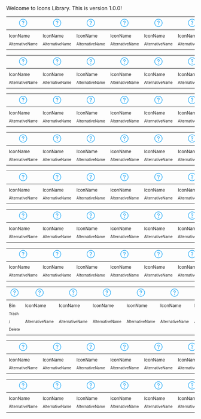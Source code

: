 <!-- ⚠️ This README has been generated from the file(s) "blueprint.md" ⚠️-->Welcome to Icons Library. This is version 1.0.0!


| [![icn_help](icn_export/icn_help/PNG/icn_help.png)](icn_export/icn_help/) | [![icn_help](icn_export/icn_help/PNG/icn_help.png)](icn_export/icn_help/) | [![icn_help](icn_export/icn_help/PNG/icn_help.png)](icn_export/icn_help/) | [![icn_help](icn_export/icn_help/PNG/icn_help.png)](icn_export/icn_help/) | [![icn_help](icn_export/icn_help/PNG/icn_help.png)](icn_export/icn_help/) | [![icn_help](icn_export/icn_help/PNG/icn_help.png)](icn_export/icn_help/) | [![icn_help](icn_export/icn_help/PNG/icn_help.png)](icn_export/icn_help/) | [![icn_help](icn_export/icn_help/PNG/icn_help.png)](icn_export/icn_help/) |
|--------------------------------------------------|--------------------------------------------------|--------------------------------------------------|--------------------------------------------------|--------------------------------------------------|--------------------------------------------------|--------------------------------------------------|--------------------------------------------------|
| <sub>IconName</sub>                              | <sub>IconName</sub>                              | <sub>IconName</sub>                              | <sub>IconName</sub>                              | <sub>IconName</sub>                              | <sub>IconName</sub>                              | <sub>IconName</sub>                              | <sub>IconName</sub>                              |
| <sub><sup>AlternativeName</sup></sub>            | <sub><sup>AlternativeName</sup></sub>            | <sub><sup>AlternativeName</sup></sub>            | <sub><sup>AlternativeName</sup></sub>            | <sub><sup>AlternativeName</sup></sub>            | <sub><sup>AlternativeName</sup></sub>            | <sub><sup>AlternativeName</sup></sub>            | <sub><sup>AlternativeName</sup></sub>            |


| [![icn_help](icn_export/icn_help/PNG/icn_help.png)](icn_export/icn_help/) | [![icn_help](icn_export/icn_help/PNG/icn_help.png)](icn_export/icn_help/) | [![icn_help](icn_export/icn_help/PNG/icn_help.png)](icn_export/icn_help/) | [![icn_help](icn_export/icn_help/PNG/icn_help.png)](icn_export/icn_help/) | [![icn_help](icn_export/icn_help/PNG/icn_help.png)](icn_export/icn_help/) | [![icn_help](icn_export/icn_help/PNG/icn_help.png)](icn_export/icn_help/) | [![icn_help](icn_export/icn_help/PNG/icn_help.png)](icn_export/icn_help/) | [![icn_help](icn_export/icn_help/PNG/icn_help.png)](icn_export/icn_help/) |
|--------------------------------------------------|--------------------------------------------------|--------------------------------------------------|--------------------------------------------------|--------------------------------------------------|--------------------------------------------------|--------------------------------------------------|--------------------------------------------------|
| <sub>IconName</sub>                              | <sub>IconName</sub>                              | <sub>IconName</sub>                              | <sub>IconName</sub>                              | <sub>IconName</sub>                              | <sub>IconName</sub>                              | <sub>IconName</sub>                              | <sub>IconName</sub>                              |
| <sub><sup>AlternativeName</sup></sub>            | <sub><sup>AlternativeName</sup></sub>            | <sub><sup>AlternativeName</sup></sub>            | <sub><sup>AlternativeName</sup></sub>            | <sub><sup>AlternativeName</sup></sub>            | <sub><sup>AlternativeName</sup></sub>            | <sub><sup>AlternativeName</sup></sub>            | <sub><sup>AlternativeName</sup></sub>            |


| [![icn_help](icn_export/icn_help/PNG/icn_help.png)](icn_export/icn_help/) | [![icn_help](icn_export/icn_help/PNG/icn_help.png)](icn_export/icn_help/) | [![icn_help](icn_export/icn_help/PNG/icn_help.png)](icn_export/icn_help/) | [![icn_help](icn_export/icn_help/PNG/icn_help.png)](icn_export/icn_help/) | [![icn_help](icn_export/icn_help/PNG/icn_help.png)](icn_export/icn_help/) | [![icn_help](icn_export/icn_help/PNG/icn_help.png)](icn_export/icn_help/) | [![icn_help](icn_export/icn_help/PNG/icn_help.png)](icn_export/icn_help/) | [![icn_help](icn_export/icn_help/PNG/icn_help.png)](icn_export/icn_help/) |
|--------------------------------------------------|--------------------------------------------------|--------------------------------------------------|--------------------------------------------------|--------------------------------------------------|--------------------------------------------------|--------------------------------------------------|--------------------------------------------------|
| <sub>IconName</sub>                              | <sub>IconName</sub>                              | <sub>IconName</sub>                              | <sub>IconName</sub>                              | <sub>IconName</sub>                              | <sub>IconName</sub>                              | <sub>IconName</sub>                              | <sub>IconName</sub>                              |
| <sub><sup>AlternativeName</sup></sub>            | <sub><sup>AlternativeName</sup></sub>            | <sub><sup>AlternativeName</sup></sub>            | <sub><sup>AlternativeName</sup></sub>            | <sub><sup>AlternativeName</sup></sub>            | <sub><sup>AlternativeName</sup></sub>            | <sub><sup>AlternativeName</sup></sub>            | <sub><sup>AlternativeName</sup></sub>            |


| [![icn_help](icn_export/icn_help/PNG/icn_help.png)](icn_export/icn_help/) | [![icn_help](icn_export/icn_help/PNG/icn_help.png)](icn_export/icn_help/) | [![icn_help](icn_export/icn_help/PNG/icn_help.png)](icn_export/icn_help/) | [![icn_help](icn_export/icn_help/PNG/icn_help.png)](icn_export/icn_help/) | [![icn_help](icn_export/icn_help/PNG/icn_help.png)](icn_export/icn_help/) | [![icn_help](icn_export/icn_help/PNG/icn_help.png)](icn_export/icn_help/) | [![icn_help](icn_export/icn_help/PNG/icn_help.png)](icn_export/icn_help/) | [![icn_help](icn_export/icn_help/PNG/icn_help.png)](icn_export/icn_help/) |
|--------------------------------------------------|--------------------------------------------------|--------------------------------------------------|--------------------------------------------------|--------------------------------------------------|--------------------------------------------------|--------------------------------------------------|--------------------------------------------------|
| <sub>IconName</sub>                              | <sub>IconName</sub>                              | <sub>IconName</sub>                              | <sub>IconName</sub>                              | <sub>IconName</sub>                              | <sub>IconName</sub>                              | <sub>IconName</sub>                              | <sub>IconName</sub>                              |
| <sub><sup>AlternativeName</sup></sub>            | <sub><sup>AlternativeName</sup></sub>            | <sub><sup>AlternativeName</sup></sub>            | <sub><sup>AlternativeName</sup></sub>            | <sub><sup>AlternativeName</sup></sub>            | <sub><sup>AlternativeName</sup></sub>            | <sub><sup>AlternativeName</sup></sub>            | <sub><sup>AlternativeName</sup></sub>            |


| [![icn_help](icn_export/icn_help/PNG/icn_help.png)](icn_export/icn_help/) | [![icn_help](icn_export/icn_help/PNG/icn_help.png)](icn_export/icn_help/) | [![icn_help](icn_export/icn_help/PNG/icn_help.png)](icn_export/icn_help/) | [![icn_help](icn_export/icn_help/PNG/icn_help.png)](icn_export/icn_help/) | [![icn_help](icn_export/icn_help/PNG/icn_help.png)](icn_export/icn_help/) | [![icn_help](icn_export/icn_help/PNG/icn_help.png)](icn_export/icn_help/) | [![icn_help](icn_export/icn_help/PNG/icn_help.png)](icn_export/icn_help/) | [![icn_help](icn_export/icn_help/PNG/icn_help.png)](icn_export/icn_help/) |
|--------------------------------------------------|--------------------------------------------------|--------------------------------------------------|--------------------------------------------------|--------------------------------------------------|--------------------------------------------------|--------------------------------------------------|--------------------------------------------------|
| <sub>IconName</sub>                              | <sub>IconName</sub>                              | <sub>IconName</sub>                              | <sub>IconName</sub>                              | <sub>IconName</sub>                              | <sub>IconName</sub>                              | <sub>IconName</sub>                              | <sub>IconName</sub>                              |
| <sub><sup>AlternativeName</sup></sub>            | <sub><sup>AlternativeName</sup></sub>            | <sub><sup>AlternativeName</sup></sub>            | <sub><sup>AlternativeName</sup></sub>            | <sub><sup>AlternativeName</sup></sub>            | <sub><sup>AlternativeName</sup></sub>            | <sub><sup>AlternativeName</sup></sub>            | <sub><sup>AlternativeName</sup></sub>            |


| [![icn_help](icn_export/icn_help/PNG/icn_help.png)](icn_export/icn_help/) | [![icn_help](icn_export/icn_help/PNG/icn_help.png)](icn_export/icn_help/) | [![icn_help](icn_export/icn_help/PNG/icn_help.png)](icn_export/icn_help/) | [![icn_help](icn_export/icn_help/PNG/icn_help.png)](icn_export/icn_help/) | [![icn_help](icn_export/icn_help/PNG/icn_help.png)](icn_export/icn_help/) | [![icn_help](icn_export/icn_help/PNG/icn_help.png)](icn_export/icn_help/) | [![icn_help](icn_export/icn_help/PNG/icn_help.png)](icn_export/icn_help/) | [![icn_help](icn_export/icn_help/PNG/icn_help.png)](icn_export/icn_help/) |
|--------------------------------------------------|--------------------------------------------------|--------------------------------------------------|--------------------------------------------------|--------------------------------------------------|--------------------------------------------------|--------------------------------------------------|--------------------------------------------------|
| <sub>IconName</sub>                              | <sub>IconName</sub>                              | <sub>IconName</sub>                              | <sub>IconName</sub>                              | <sub>IconName</sub>                              | <sub>IconName</sub>                              | <sub>IconName</sub>                              | <sub>IconName</sub>                              |
| <sub><sup>AlternativeName</sup></sub>            | <sub><sup>AlternativeName</sup></sub>            | <sub><sup>AlternativeName</sup></sub>            | <sub><sup>AlternativeName</sup></sub>            | <sub><sup>AlternativeName</sup></sub>            | <sub><sup>AlternativeName</sup></sub>            | <sub><sup>AlternativeName</sup></sub>            | <sub><sup>AlternativeName</sup></sub>            |


| [![icn_help](icn_export/icn_help/PNG/icn_help.png)](icn_export/icn_help/) | [![icn_help](icn_export/icn_help/PNG/icn_help.png)](icn_export/icn_help/) | [![icn_help](icn_export/icn_help/PNG/icn_help.png)](icn_export/icn_help/) | [![icn_help](icn_export/icn_help/PNG/icn_help.png)](icn_export/icn_help/) | [![icn_help](icn_export/icn_help/PNG/icn_help.png)](icn_export/icn_help/) | [![icn_help](icn_export/icn_help/PNG/icn_help.png)](icn_export/icn_help/) | [![icn_help](icn_export/icn_help/PNG/icn_help.png)](icn_export/icn_help/) | [![icn_help](icn_export/icn_help/PNG/icn_help.png)](icn_export/icn_help/) |
|--------------------------------------------------|--------------------------------------------------|--------------------------------------------------|--------------------------------------------------|--------------------------------------------------|--------------------------------------------------|--------------------------------------------------|--------------------------------------------------|
| <sub>IconName</sub>                              | <sub>IconName</sub>                              | <sub>IconName</sub>                              | <sub>IconName</sub>                              | <sub>IconName</sub>                              | <sub>IconName</sub>                              | <sub>IconName</sub>                              | <sub>IconName</sub>                              |
| <sub><sup>AlternativeName</sup></sub>            | <sub><sup>AlternativeName</sup></sub>            | <sub><sup>AlternativeName</sup></sub>            | <sub><sup>AlternativeName</sup></sub>            | <sub><sup>AlternativeName</sup></sub>            | <sub><sup>AlternativeName</sup></sub>            | <sub><sup>AlternativeName</sup></sub>            | <sub><sup>AlternativeName</sup></sub>            |


| [![icn_help](icn_export/icn_help/PNG/icn_help.png)](icn_export/icn_help/) | [![icn_help](icn_export/icn_help/PNG/icn_help.png)](icn_export/icn_help/) | [![icn_help](icn_export/icn_help/PNG/icn_help.png)](icn_export/icn_help/) | [![icn_help](icn_export/icn_help/PNG/icn_help.png)](icn_export/icn_help/) | [![icn_help](icn_export/icn_help/PNG/icn_help.png)](icn_export/icn_help/) | [![icn_help](icn_export/icn_help/PNG/icn_help.png)](icn_export/icn_help/) | [![icn_help](icn_export/icn_help/PNG/icn_help.png)](icn_export/icn_help/) | [![icn_help](icn_export/icn_help/PNG/icn_help.png)](icn_export/icn_help/) |
|--------------------------------------------------|--------------------------------------------------|--------------------------------------------------|--------------------------------------------------|--------------------------------------------------|--------------------------------------------------|--------------------------------------------------|--------------------------------------------------|
| <sub>Bin</sub>                                   | <sub>IconName</sub>                              | <sub>IconName</sub>                              | <sub>IconName</sub>                              | <sub>IconName</sub>                              | <sub>IconName</sub>                              | <sub>IconName</sub>                              | <sub>IconName</sub>                              |
| <sub><sup>Trash / Delete</sup></sub>             | <sub><sup>AlternativeName</sup></sub>            | <sub><sup>AlternativeName</sup></sub>            | <sub><sup>AlternativeName</sup></sub>            | <sub><sup>AlternativeName</sup></sub>            | <sub><sup>AlternativeName</sup></sub>            | <sub><sup>AlternativeName</sup></sub>            | <sub><sup>AlternativeName</sup></sub>            |


| [![icn_help](icn_export/icn_help/PNG/icn_help.png)](icn_export/icn_help/) | [![icn_help](icn_export/icn_help/PNG/icn_help.png)](icn_export/icn_help/) | [![icn_help](icn_export/icn_help/PNG/icn_help.png)](icn_export/icn_help/) | [![icn_help](icn_export/icn_help/PNG/icn_help.png)](icn_export/icn_help/) | [![icn_help](icn_export/icn_help/PNG/icn_help.png)](icn_export/icn_help/) | [![icn_help](icn_export/icn_help/PNG/icn_help.png)](icn_export/icn_help/) | [![icn_help](icn_export/icn_help/PNG/icn_help.png)](icn_export/icn_help/) | [![icn_help](icn_export/icn_help/PNG/icn_help.png)](icn_export/icn_help/) |
|--------------------------------------------------|--------------------------------------------------|--------------------------------------------------|--------------------------------------------------|--------------------------------------------------|--------------------------------------------------|--------------------------------------------------|--------------------------------------------------|
| <sub>IconName</sub>                              | <sub>IconName</sub>                              | <sub>IconName</sub>                              | <sub>IconName</sub>                              | <sub>IconName</sub>                              | <sub>IconName</sub>                              | <sub>IconName</sub>                              | <sub>IconName</sub>                              |
| <sub><sup>AlternativeName</sup></sub>            | <sub><sup>AlternativeName</sup></sub>            | <sub><sup>AlternativeName</sup></sub>            | <sub><sup>AlternativeName</sup></sub>            | <sub><sup>AlternativeName</sup></sub>            | <sub><sup>AlternativeName</sup></sub>            | <sub><sup>AlternativeName</sup></sub>            | <sub><sup>AlternativeName</sup></sub>            |


| [![icn_help](icn_export/icn_help/PNG/icn_help.png)](icn_export/icn_help/) | [![icn_help](icn_export/icn_help/PNG/icn_help.png)](icn_export/icn_help/) | [![icn_help](icn_export/icn_help/PNG/icn_help.png)](icn_export/icn_help/) | [![icn_help](icn_export/icn_help/PNG/icn_help.png)](icn_export/icn_help/) | [![icn_help](icn_export/icn_help/PNG/icn_help.png)](icn_export/icn_help/) | [![icn_help](icn_export/icn_help/PNG/icn_help.png)](icn_export/icn_help/) | [![icn_help](icn_export/icn_help/PNG/icn_help.png)](icn_export/icn_help/) | [![icn_help](icn_export/icn_help/PNG/icn_help.png)](icn_export/icn_help/) |
|--------------------------------------------------|--------------------------------------------------|--------------------------------------------------|--------------------------------------------------|--------------------------------------------------|--------------------------------------------------|--------------------------------------------------|--------------------------------------------------|
| <sub>IconName</sub>                              | <sub>IconName</sub>                              | <sub>IconName</sub>                              | <sub>IconName</sub>                              | <sub>IconName</sub>                              | <sub>IconName</sub>                              | <sub>IconName</sub>                              | <sub>IconName</sub>                              |
| <sub><sup>AlternativeName</sup></sub>            | <sub><sup>AlternativeName</sup></sub>            | <sub><sup>AlternativeName</sup></sub>            | <sub><sup>AlternativeName</sup></sub>            | <sub><sup>AlternativeName</sup></sub>            | <sub><sup>AlternativeName</sup></sub>            | <sub><sup>AlternativeName</sup></sub>            | <sub><sup>AlternativeName</sup></sub>            |

